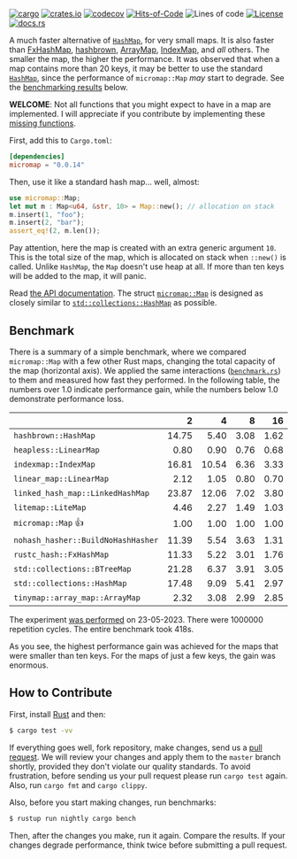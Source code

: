 [![cargo](https://github.com/yegor256/micromap/actions/workflows/cargo.yml/badge.svg)](https://github.com/yegor256/micromap/actions/workflows/cargo.yml)
[![crates.io](https://img.shields.io/crates/v/micromap.svg)](https://crates.io/crates/micromap)
[![codecov](https://codecov.io/gh/yegor256/micromap/branch/master/graph/badge.svg)](https://codecov.io/gh/yegor256/micromap)
[![Hits-of-Code](https://hitsofcode.com/github/yegor256/micromap)](https://hitsofcode.com/view/github/yegor256/micromap)
![Lines of code](https://img.shields.io/tokei/lines/github/yegor256/micromap)
[![License](https://img.shields.io/badge/license-MIT-green.svg)](https://github.com/yegor256/micromap/blob/master/LICENSE.txt)
[![docs.rs](https://img.shields.io/docsrs/micromap)](https://docs.rs/micromap/latest/micromap/)

A much faster alternative of [`HashMap`](https://doc.rust-lang.org/std/collections/struct.HashMap.html), 
for very small maps. 
It is also faster than
[FxHashMap](https://github.com/rust-lang/rustc-hash),
[hashbrown](https://github.com/rust-lang/hashbrown),
[ArrayMap](https://github.com/robjtede/tinymap),
[IndexMap](https://crates.io/crates/indexmap),
and _all_ others.
The smaller the map, the higher the performance. 
It was observed that when a map contains more than 20 keys, it may be better to use the standard 
[`HashMap`](https://doc.rust-lang.org/std/collections/struct.HashMap.html), since
the performance of `micromap::Map` _may_ start to degrade. 
See the [benchmarking results](#benchmark) below.

**WELCOME**: 
Not all functions that you might expect to have in a map are implemented. 
I will appreciate if you contribute by implementing these 
[missing functions](https://github.com/yegor256/micromap/issues).

First, add this to `Cargo.toml`:

```toml
[dependencies]
micromap = "0.0.14"
```

Then, use it like a standard hash map... well, almost:

```rust
use micromap::Map;
let mut m : Map<u64, &str, 10> = Map::new(); // allocation on stack
m.insert(1, "foo");
m.insert(2, "bar");
assert_eq!(2, m.len());
```

Pay attention, here the map is created with an extra generic argument `10`. This is 
the total size of the map, which is allocated on stack when `::new()` is called. 
Unlike `HashMap`, the `Map` doesn't use heap at all. If more than ten keys will be
added to the map, it will panic.

Read [the API documentation](https://docs.rs/micromap/latest/micromap/). The struct
[`micromap::Map`](https://docs.rs/micromap/latest/micromap/struct.Map.html) is designed as closely similar to 
[`std::collections::HashMap`](https://doc.rust-lang.org/std/collections/struct.HashMap.html) as possible.

## Benchmark

There is a summary of a simple benchmark, where we compared `micromap::Map` with
a few other Rust maps, changing the total capacity of the map (horizontal axis).
We applied the same interactions 
([`benchmark.rs`](https://github.com/yegor256/micromap/blob/master/tests/benchmark.rs)) 
to them and measured how fast they performed. In the following table, 
the numbers over 1.0 indicate performance gain, 
while the numbers below 1.0 demonstrate performance loss.

<!-- benchmark -->
| | 2 | 4 | 8 | 16 | 32 | 64 | 128 |
| --- | --: | --: | --: | --: | --: | --: | --: |
| `hashbrown::HashMap` | 14.75 | 5.40 | 3.08 | 1.62 | 0.62 | 0.29 | 0.15 |
| `heapless::LinearMap` | 0.80 | 0.90 | 0.76 | 0.68 | 0.61 | 0.67 | 0.60 |
| `indexmap::IndexMap` | 16.81 | 10.54 | 6.36 | 3.33 | 1.60 | 0.75 | 0.38 |
| `linear_map::LinearMap` | 2.12 | 1.05 | 0.80 | 0.70 | 0.63 | 0.80 | 0.62 |
| `linked_hash_map::LinkedHashMap` | 23.87 | 12.06 | 7.02 | 3.80 | 1.81 | 0.83 | 0.42 |
| `litemap::LiteMap` | 4.46 | 2.27 | 1.49 | 1.03 | 0.58 | 0.35 | 0.22 |
| `micromap::Map` 👍 | 1.00 | 1.00 | 1.00 | 1.00 | 1.00 | 1.00 | 1.00 |
| `nohash_hasher::BuildNoHashHasher` | 11.39 | 5.54 | 3.63 | 1.31 | 0.57 | 0.27 | 0.14 |
| `rustc_hash::FxHashMap` | 11.33 | 5.22 | 3.01 | 1.76 | 0.58 | 0.29 | 0.15 |
| `std::collections::BTreeMap` | 21.28 | 6.37 | 3.91 | 3.05 | 1.30 | 0.59 | 0.37 |
| `std::collections::HashMap` | 17.48 | 9.09 | 5.41 | 2.97 | 1.35 | 0.63 | 0.33 |
| `tinymap::array_map::ArrayMap` | 2.32 | 3.08 | 2.99 | 2.85 | 2.85 | 2.54 | 2.47 |

The experiment [was performed](https://github.com/yegor256/micromap/actions/workflows/benchmark.yml) on 23-05-2023.
There were 1000000 repetition cycles.
The entire benchmark took 418s.

<!-- benchmark -->

As you see, the highest performance gain was achieved for the maps that were smaller than ten keys.
For the maps of just a few keys, the gain was enormous.

## How to Contribute

First, install [Rust](https://www.rust-lang.org/tools/install) and then:

```bash
$ cargo test -vv
```

If everything goes well, fork repository, make changes, send us a [pull request](https://www.yegor256.com/2014/04/15/github-guidelines.html).
We will review your changes and apply them to the `master` branch shortly,
provided they don't violate our quality standards. To avoid frustration,
before sending us your pull request please run `cargo test` again. Also, 
run `cargo fmt` and `cargo clippy`.

Also, before you start making changes, run benchmarks:

```bash
$ rustup run nightly cargo bench
```

Then, after the changes you make, run it again. Compare the results. If your changes
degrade performance, think twice before submitting a pull request.
